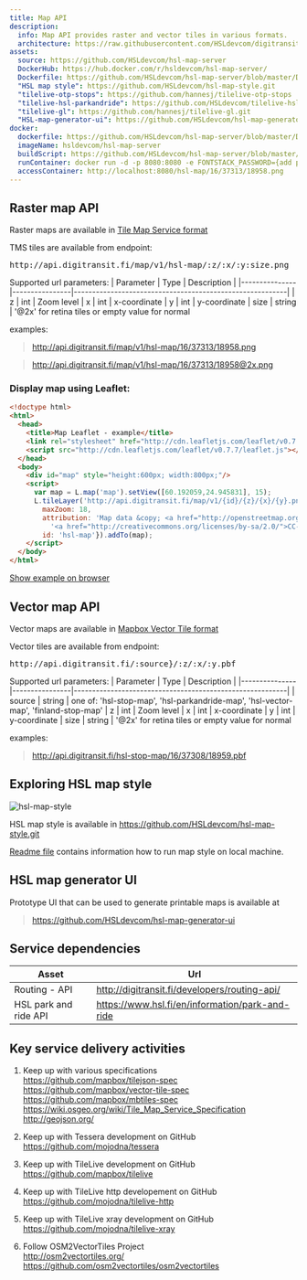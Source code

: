 ```yaml
---
title: Map API
description:
  info: Map API provides raster and vector tiles in various formats.
  architecture: https://raw.githubusercontent.com/HSLdevcom/digitransit-site/master/pages/en/developers/service-catalogue/apis/map-api/architecture.xml
assets:
  source: https://github.com/HSLdevcom/hsl-map-server
  DockerHub: https://hub.docker.com/r/hsldevcom/hsl-map-server/
  Dockerfile: https://github.com/HSLdevcom/hsl-map-server/blob/master/Dockerfile
  "HSL map style": https://github.com/HSLdevcom/hsl-map-style.git
  "tilelive-otp-stops": https://github.com/hannesj/tilelive-otp-stops
  "tilelive-hsl-parkandride": https://github.com/HSLdevcom/tilelive-hsl-parkandride
  "tilelive-gl": https://github.com/hannesj/tilelive-gl.git
  "HSL-map-generator-ui": https://github.com/HSLdevcom/hsl-map-generator-ui
docker:
  dockerfile: https://github.com/HSLdevcom/hsl-map-server/blob/master/Dockerfile
  imageName: hsldevcom/hsl-map-server
  buildScript: https://github.com/HSLdevcom/hsl-map-server/blob/master/build-docker-image.sh
  runContainer: docker run -d -p 8080:8080 -e FONTSTACK_PASSWORD={add password here} --name hsl-map-server hsldevcom/hsl-map-server
  accessContainer: http://localhost:8080/hsl-map/16/37313/18958.png
---
```


## Raster map API
Raster maps are available in [Tile Map Service format](https://wiki.osgeo.org/wiki/Tile_Map_Service_Specification)

TMS tiles are available from endpoint:
<pre>http://api.digitransit.fi/map/v1/hsl-map/:z/:x/:y:size.png</pre>

Supported url parameters:
| Parameter     | Type           | Description                                              |
|---------------|----------------|----------------------------------------------------------|
| z             | int            | Zoom level
| x             | int            | x-coordinate
| y             | int            | y-coordinate
| size          | string         | '@2x' for retina tiles or empty value for normal

examples:
> http://api.digitransit.fi/map/v1/hsl-map/16/37313/18958.png

> http://api.digitransit.fi/map/v1/hsl-map/16/37313/18958@2x.png

### Display map using Leaflet:

``` html
<!doctype html>
<html>
  <head>
    <title>Map Leaflet - example</title>
    <link rel="stylesheet" href="http://cdn.leafletjs.com/leaflet/v0.7.7/leaflet.css" />
    <script src="http://cdn.leafletjs.com/leaflet/v0.7.7/leaflet.js"></script>
  </head>
  <body>
    <div id="map" style="height:600px; width:800px;"/>
    <script>
      var map = L.map('map').setView([60.192059,24.945831], 15);
      L.tileLayer('http://api.digitransit.fi/map/v1/{id}/{z}/{x}/{y}.png', {
        maxZoom: 18,
        attribution: 'Map data &copy; <a href="http://openstreetmap.org">OpenStreetMap</a> contributors, ' +
          '<a href="http://creativecommons.org/licenses/by-sa/2.0/">CC-BY-SA</a>, ',
        id: 'hsl-map'}).addTo(map);
    </script>
  </body>
</html>
```

[Show example on browser](http://htmlpreview.github.io/?https://gist.github.com/siren/3c08fdd1c49232edb4d0/raw)


## Vector map API
Vector maps are available in [Mapbox Vector Tile format](https://github.com/mapbox/vector-tile-spec)

Vector tiles are available from endpoint:
<pre>http://api.digitransit.fi/:source}/:z/:x/:y.pbf</pre>

Supported url parameters:
| Parameter     | Type           | Description                                              |
|---------------|----------------|----------------------------------------------------------|
| source        | string         | one of: 'hsl-stop-map', 'hsl-parkandride-map', 'hsl-vector-map', 'finland-stop-map'
| z             | int            | Zoom level
| x             | int            | x-coordinate
| y             | int            | y-coordinate
| size          | string         | '@2x' for retina tiles or empty value for normal

examples:
> http://api.digitransit.fi/hsl-stop-map/16/37308/18959.pbf

## Exploring HSL map style
![hsl-map-style](http://api.digitransit.fi/hsl-map/16/37311/18963@2x.png)

HSL map style is available in https://github.com/HSLdevcom/hsl-map-style.git

[Readme file](https://github.com/HSLdevcom/hsl-map-style/blob/master/README.md) contains information how to run map style on local machine.

## HSL map generator UI
Prototype UI that can be used to generate printable maps is available at
> https://github.com/HSLdevcom/hsl-map-generator-ui

## Service dependencies
| Asset                  |  Url                                                        |
|------------------------|-------------------------------------------------------------|
| Routing - API          | http://digitransit.fi/developers/routing-api/
| HSL park and ride API  | https://www.hsl.fi/en/information/park-and-ride

## Key service delivery activities
1. Keep up with various specifications<br/>
   https://github.com/mapbox/tilejson-spec<br/>
   https://github.com/mapbox/vector-tile-spec<br/>
   https://github.com/mapbox/mbtiles-spec<br/>
   https://wiki.osgeo.org/wiki/Tile_Map_Service_Specification<br/>
   http://geojson.org/

2. Keep up with Tessera development on GitHub<br/>
   https://github.com/mojodna/tessera

3. Keep up with TileLive development on GitHub<br/>
   https://github.com/mapbox/tilelive

4. Keep up with TileLive http developement on GitHub<br/>
   https://github.com/mojodna/tilelive-http

5. Keep up with TileLive xray development on GitHub<br/>
   https://github.com/mojodna/tilelive-xray

6. Follow OSM2VectorTiles Project<br/>
   http://osm2vectortiles.org/<br/>
   https://github.com/osm2vectortiles/osm2vectortiles
